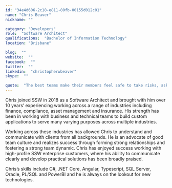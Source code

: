 ```yaml
---
id: "34e4d606-2c18-e811-80fb-00155d012c01"
name: "Chris Beaver"
nickname: ""

category: "Developers"
role:  "Software Architect"
qualifications:  "Bachelor of Information Technology"
location: "Brisbane"

blog:  ""
website:  ""
facebook:  ""
twitter:  ""
linkedin:  "christopherwbeaver"
skype:  ""

quote:  "The best teams make their members feel safe to take risks, ask questions and to be themselves. "
---
```


Chris joined SSW in 2018 as a Software Architect and brought with him over 10 years’ experiencing working across a range of industries including finance, compliance, asset management and insurance. His strength has been in working with business and technical teams to build custom applications to serve many varying purposes across multiple industries.  

Working across these industries has allowed Chris to understand and communicate with clients from all backgrounds. He is an advocate of good team culture and realizes success through forming strong relationships and fostering a strong team dynamic. Chris has enjoyed success working with high-profile SSW enterprise customers, where his ability to communicate clearly and develop practical solutions has been broadly praised.  

Chris’s skills include C#, .NET Core, Angular, Typescript, SQL Server, Oracle, PL/SQL and PowerBI and he is always on the lookout for new technologies.  